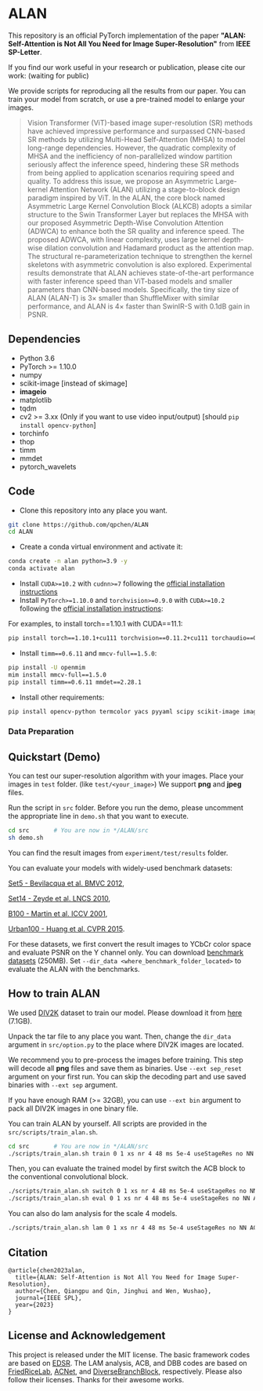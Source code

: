# ALAN

This repository is an official PyTorch implementation of the paper **"ALAN: Self-Attention is Not All You Need for Image Super-Resolution"** from **IEEE SP-Letter**.

If you find our work useful in your research or publication, please cite our work:
(waiting for public)
<!-- [1] Bee Lim, Sanghyun Son, Heewon Kim, Seungjun Nah, and Kyoung Mu Lee, **"Enhanced Deep Residual Networks for Single Image Super-Resolution,"** <i>2nd NTIRE: New Trends in Image Restoration and Enhancement workshop and challenge on image super-resolution in conjunction with **CVPR 2017**. </i> [[PDF](http://openaccess.thecvf.com/content_cvpr_2017_workshops/w12/papers/Lim_Enhanced_Deep_Residual_CVPR_2017_paper.pdf)] [[arXiv](https://arxiv.org/abs/1707.02921)] [[Slide](https://cv.snu.ac.kr/research/EDSR/Presentation_v3(release).pptx)]
```
@InProceedings{Lim_2017_CVPR_Workshops,
  author = {Lim, Bee and Son, Sanghyun and Kim, Heewon and Nah, Seungjun and Lee, Kyoung Mu},
  title = {Enhanced Deep Residual Networks for Single Image Super-Resolution},
  booktitle = {The IEEE Conference on Computer Vision and Pattern Recognition (CVPR) Workshops},
  month = {July},
  year = {2017}
}
``` -->
We provide scripts for reproducing all the results from our paper. You can train your model from scratch, or use a pre-trained model to enlarge your images.


> Vision Transformer (ViT)-based image super-resolution (SR) methods have achieved impressive performance and surpassed CNN-based SR methods by utilizing Multi-Head Self-Attention (MHSA) to model long-range dependencies. However, the quadratic complexity of MHSA and the inefficiency of non-parallelized window partition seriously affect the inference speed, hindering these SR methods from being applied to application scenarios requiring speed and quality. To address this issue, we propose an Asymmetric Large-kernel Attention Network (ALAN) utilizing a stage-to-block design paradigm inspired by ViT. In the ALAN, the core block named Asymmetric Large Kernel Convolution Block (ALKCB) adopts a similar structure to the Swin Transformer Layer but replaces the MHSA with our proposed Asymmetric Depth-Wise Convolution Attention (ADWCA) to enhance both the SR quality and inference speed. The proposed ADWCA, with linear complexity, uses large kernel depth-wise dilation convolution and Hadamard product as the attention map. The structural re-parameterization technique to strengthen the kernel skeletons with asymmetric convolution is also explored. Experimental results demonstrate that ALAN achieves state-of-the-art performance with faster inference speed than ViT-based models and smaller parameters than CNN-based models. Specifically, the tiny size of ALAN (ALAN-T) is $3\times$ smaller than ShuffleMixer with similar performance, and ALAN is $4\times$ faster than SwinIR-S with 0.1dB gain in PSNR.


## Dependencies
* Python 3.6
* PyTorch >= 1.10.0
* numpy
* scikit-image \[instead of skimage\]
* **imageio**
* matplotlib
* tqdm
* cv2 >= 3.xx (Only if you want to use video input/output) \[should `pip install opencv-python`\]
* torchinfo
* thop
* timm
* mmdet
* pytorch_wavelets


## Code
- Clone this repository into any place you want.
```bash
git clone https://github.com/qpchen/ALAN
cd ALAN
```

- Create a conda virtual environment and activate it:
``` bash
conda create -n alan python=3.9 -y
conda activate alan
```

- Install `CUDA>=10.2` with `cudnn>=7` following
  the [official installation instructions](https://docs.nvidia.com/cuda/cuda-installation-guide-linux/index.html)
- Install `PyTorch>=1.10.0` and `torchvision>=0.9.0` with `CUDA>=10.2` following the [official installation instructions](https://pytorch.org/get-started/previous-versions/):

For examples, to install torch==1.10.1 with CUDA==11.1:
```bash
pip install torch==1.10.1+cu111 torchvision==0.11.2+cu111 torchaudio==0.10.1 -f https://download.pytorch.org/whl/cu111/torch_stable.html
```

- Install `timm==0.6.11` and `mmcv-full==1.5.0`:

```bash
pip install -U openmim
mim install mmcv-full==1.5.0
pip install timm==0.6.11 mmdet==2.28.1
```

- Install other requirements:

```bash
pip install opencv-python termcolor yacs pyyaml scipy scikit-image imageio matplotlib tqdm torchinfo thop pytorch_wavelets
```

<!-- - Compiling CUDA operators
```bash
cd ./src/model/ops_dcnv3
sh ./make.sh
# unit test (should see all checking is True)
python test.py
cd ../../..
```
- You can also install the operator using .whl files
[DCNv3-1.0-whl](https://github.com/OpenGVLab/InternImage/releases/tag/whl_files) -->

### Data Preparation

## Quickstart (Demo)
You can test our super-resolution algorithm with your images. Place your images in ``test`` folder. (like ``test/<your_image>``) We support **png** and **jpeg** files.

Run the script in ``src`` folder. Before you run the demo, please uncomment the appropriate line in ```demo.sh``` that you want to execute.
```bash
cd src       # You are now in */ALAN/src
sh demo.sh
```

You can find the result images from ```experiment/test/results``` folder.

You can evaluate your models with widely-used benchmark datasets:

[Set5 - Bevilacqua et al. BMVC 2012](http://people.rennes.inria.fr/Aline.Roumy/results/SR_BMVC12.html),

[Set14 - Zeyde et al. LNCS 2010](https://sites.google.com/site/romanzeyde/research-interests),

[B100 - Martin et al. ICCV 2001](https://www2.eecs.berkeley.edu/Research/Projects/CS/vision/bsds/),

[Urban100 - Huang et al. CVPR 2015](https://sites.google.com/site/jbhuang0604/publications/struct_sr).

For these datasets, we first convert the result images to YCbCr color space and evaluate PSNR on the Y channel only. You can download [benchmark datasets](https://cv.snu.ac.kr/research/EDSR/benchmark.tar) (250MB). Set ``--dir_data <where_benchmark_folder_located>`` to evaluate the ALAN with the benchmarks.

## How to train ALAN
We used [DIV2K](http://www.vision.ee.ethz.ch/%7Etimofter/publications/Agustsson-CVPRW-2017.pdf) dataset to train our model. Please download it from [here](https://cv.snu.ac.kr/research/EDSR/DIV2K.tar) (7.1GB).

Unpack the tar file to any place you want. Then, change the ```dir_data``` argument in ```src/option.py``` to the place where DIV2K images are located.

We recommend you to pre-process the images before training. This step will decode all **png** files and save them as binaries. Use ``--ext sep_reset`` argument on your first run. You can skip the decoding part and use saved binaries with ``--ext sep`` argument.

If you have enough RAM (>= 32GB), you can use ``--ext bin`` argument to pack all DIV2K images in one binary file.

You can train ALAN by yourself. All scripts are provided in the ``src/scripts/train_alan.sh``. 

```bash
cd src       # You are now in */ALAN/src
./scripts/train_alan.sh train 0 1 xs nr 4 48 ms 5e-4 useStageRes no NN ACB 23 BN bicubic 0 0 no SmoothL1
```

Then, you can evaluate the trained model by first switch the ACB block to the conventional convolutional block.

```bash
./scripts/train_alan.sh switch 0 1 xs nr 4 48 ms 5e-4 useStageRes no NN ACB 23 BN bicubic 0 0 no SmoothL1
./scripts/train_alan.sh eval 0 1 xs nr 4 48 ms 5e-4 useStageRes no NN ACB 23 BN bicubic 0 0 no SmoothL1
```

You can also do lam analysis for the scale 4 models.

```bash
./scripts/train_alan.sh lam 0 1 xs nr 4 48 ms 5e-4 useStageRes no NN ACB 23 BN bicubic 0 0 no SmoothL1
```

## Citation
    @article{chen2023alan,
      title={ALAN: Self-Attention is Not All You Need for Image Super-Resolution},
      author={Chen, Qiangpu and Qin, Jinghui and Wen, Wushao},
      journal={IEEE SPL},
      year={2023}
    }


## License and Acknowledgement
This project is released under the MIT license. The basic framework codes are based on [EDSR](https://github.com/sanghyun-son/EDSR-PyTorch). The LAM analysis, ACB, and DBB codes are based on [FriedRiceLab](https://github.com/Fried-Rice-Lab/FriedRiceLab), [ACNet](https://github.com/DingXiaoH/ACNet), and [DiverseBranchBlock](https://github.com/DingXiaoH/DiverseBranchBlock), respectively. Please also follow their licenses. Thanks for their awesome works.